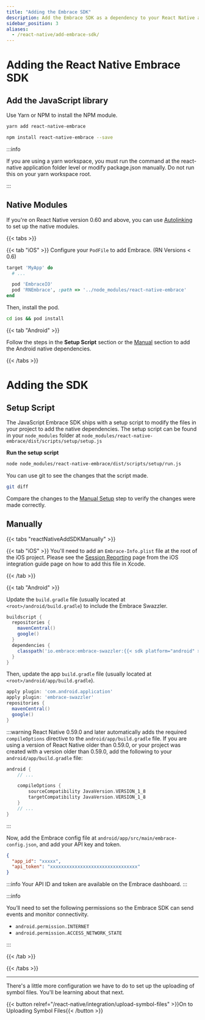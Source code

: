 ```yaml
---
title: "Adding the Embrace SDK"
description: Add the Embrace SDK as a dependency to your React Native application
sidebar_position: 3
aliases:
  - /react-native/add-embrace-sdk/
---
```


# Adding the React Native Embrace SDK

## Add the JavaScript library

Use Yarn or NPM to install the NPM module.

```sh
yarn add react-native-embrace
```

```sh
npm install react-native-embrace --save
```

:::info

If you are using a yarn workspace, you must run the command at the react-native application folder level or modify package.json manually. Do not run this on your yarn workspace root.

:::

## Native Modules

If you're on React Native version 0.60 and above, you can use [Autolinking](https://github.com/react-native-community/cli/blob/master/docs/autolinking.md)
to set up the native modules. 

{{< tabs >}}

{{< tab "iOS" >}}
Configure your `PodFile` to add Embrace. (RN Versions < 0.6)

```ruby
target 'MyApp' do
  # ...

  pod 'EmbraceIO'
  pod 'RNEmbrace', :path => '../node_modules/react-native-embrace'
end
```
Then, install the pod.

```sh
cd ios && pod install
```


{{< tab "Android" >}}
<!-- This is wrong because the manual instalation is related to the SDK not the native modules 
We have to check how is the integration for RN project without autolinking -->
Follow the steps in the **Setup Script** section or the [Manual](/android/integration/add-embrace-sdk#adding-the-sdk-manually) section to add the Android native dependencies.



{{< /tabs >}}



# Adding the SDK 


## Setup Script

The JavaScript Embrace SDK ships with a setup script to modify the files in your
project to add the native dependencies. The setup script can be found in your
`node_modules` folder at `node_modules/react-native-embrace/dist/scripts/setup/setup.js`

**Run the setup script**
```sh
node node_modules/react-native-embrace/dist/scripts/setup/run.js
```

You can use git to see the changes that the script made.

```sh
git diff
```

Compare the changes to the [Manual Setup](/android/integration/add-embrace-sdk#adding-the-sdk-manually) step to verify the changes were made
correctly.



## Manually

{{< tabs "reactNativeAddSDKManually" >}}

{{< tab "iOS" >}}
You'll need to add an `Embrace-Info.plist` file at the root of the iOS project.
Please see the [Session Reporting](/ios/integration/session-reporting#import-embrace) page from the iOS integration guide page on how to add this file in Xcode. 

{{< /tab >}}

{{< tab "Android" >}}

Update the `build.gradle` file (usually located at `<root>/android/build.gradle`) to include the Embrace Swazzler.

```groovy
buildscript {
  repositories {
    mavenCentral()
    google()
  }
  dependencies {
    classpath('io.embrace:embrace-swazzler:{{< sdk platform="android" >}}')
  }
}
```

Then, update the app `build.gradle` file (usually located at `<root>/android/app/build.gradle`).

```groovy
apply plugin: 'com.android.application'
apply plugin: 'embrace-swazzler'
repositories {
  mavenCentral()
  google()
}
```

:::warning
React Native 0.59.0 and later automatically adds the required `compileOptions` directive to the `android/app/build.gradle` file.
If you are using a version of React Native older than 0.59.0, or your project was created with a version older than 0.59.0, add the following to your `android/app/build.gradle` file:

```groovy
android {
    // ...

    compileOptions {
        sourceCompatibility JavaVersion.VERSION_1_8
        targetCompatibility JavaVersion.VERSION_1_8
    }
    // ...
}
```

:::

Now, add the Embrace config file at `android/app/src/main/embrace-config.json`, and add your API key and token.


```json
{
  "app_id": "xxxxx",
  "api_token": "xxxxxxxxxxxxxxxxxxxxxxxxxxxxxxxx"
}
```

:::info
Your API ID and token are available on the Embrace dashboard.
:::

:::info

You’ll need to set the following permissions so the Embrace SDK can send events and monitor connectivity.

* `android.permission.INTERNET`
* `android.permission.ACCESS_NETWORK_STATE`

:::

{{< /tab >}}

{{< /tabs >}}

---

There's a little more configuration we have to do to set up the uploading of symbol files.
You'll be learning about that next.

{{< button relref="/react-native/integration/upload-symbol-files" >}}On to Uploading Symbol Files{{< /button >}}

